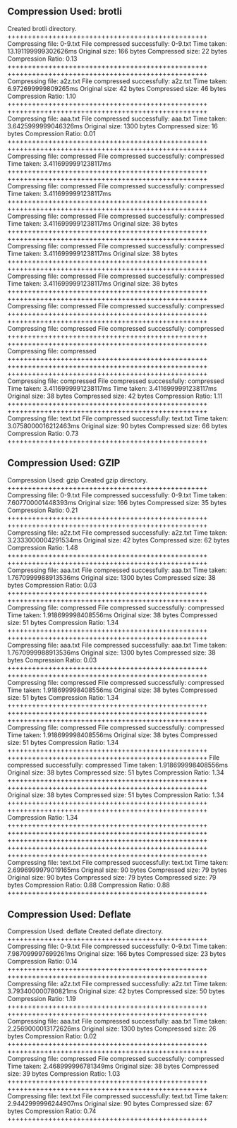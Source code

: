  ## Compression Used:  brotli
Created brotli directory.
+++++++++++++++++++++++++++++++++++++++++++++++++
Compressing file: 0-9.txt
File compressed successfully: 0-9.txt
Time taken: 13.191199999302626ms
Original size: 166 bytes
Compressed size: 22 bytes
Compression Ratio: 0.13
+++++++++++++++++++++++++++++++++++++++++++++++++
+++++++++++++++++++++++++++++++++++++++++++++++++
Compressing file: a2z.txt
File compressed successfully: a2z.txt
Time taken: 6.972699999809265ms
Original size: 42 bytes
Compressed size: 46 bytes
Compression Ratio: 1.10
+++++++++++++++++++++++++++++++++++++++++++++++++
+++++++++++++++++++++++++++++++++++++++++++++++++
Compressing file: aaa.txt
File compressed successfully: aaa.txt
Time taken: 3.6425999999046326ms
Original size: 1300 bytes
Compressed size: 16 bytes
Compression Ratio: 0.01
+++++++++++++++++++++++++++++++++++++++++++++++++
+++++++++++++++++++++++++++++++++++++++++++++++++
Compressing file: compressed
File compressed successfully: compressed
Time taken: 3.4116999991238117ms
+++++++++++++++++++++++++++++++++++++++++++++++++
+++++++++++++++++++++++++++++++++++++++++++++++++
Compressing file: compressed
File compressed successfully: compressed
Time taken: 3.4116999991238117ms
+++++++++++++++++++++++++++++++++++++++++++++++++
+++++++++++++++++++++++++++++++++++++++++++++++++
Compressing file: compressed
File compressed successfully: compressed
Time taken: 3.4116999991238117ms
Original size: 38 bytes
+++++++++++++++++++++++++++++++++++++++++++++++++
+++++++++++++++++++++++++++++++++++++++++++++++++
Compressing file: compressed
File compressed successfully: compressed
Time taken: 3.4116999991238117ms
Original size: 38 bytes
+++++++++++++++++++++++++++++++++++++++++++++++++
+++++++++++++++++++++++++++++++++++++++++++++++++
Compressing file: compressed
File compressed successfully: compressed
Time taken: 3.4116999991238117ms
Original size: 38 bytes
+++++++++++++++++++++++++++++++++++++++++++++++++
+++++++++++++++++++++++++++++++++++++++++++++++++
Compressing file: compressed
File compressed successfully: compressed
+++++++++++++++++++++++++++++++++++++++++++++++++
+++++++++++++++++++++++++++++++++++++++++++++++++
Compressing file: compressed
File compressed successfully: compressed
+++++++++++++++++++++++++++++++++++++++++++++++++
+++++++++++++++++++++++++++++++++++++++++++++++++
Compressing file: compressed
+++++++++++++++++++++++++++++++++++++++++++++++++
+++++++++++++++++++++++++++++++++++++++++++++++++
+++++++++++++++++++++++++++++++++++++++++++++++++
Compressing file: compressed
File compressed successfully: compressed
Time taken: 3.4116999991238117ms
Time taken: 3.4116999991238117ms
Original size: 38 bytes
Compressed size: 42 bytes
Compression Ratio: 1.11
+++++++++++++++++++++++++++++++++++++++++++++++++
+++++++++++++++++++++++++++++++++++++++++++++++++
Compressing file: text.txt
File compressed successfully: text.txt
Time taken: 3.0758000016212463ms
Original size: 90 bytes
Compressed size: 66 bytes
Compression Ratio: 0.73
+++++++++++++++++++++++++++++++++++++++++++++++++

## Compression Used: GZIP
Compression Used:  gzip
Created gzip directory.
+++++++++++++++++++++++++++++++++++++++++++++++++
Compressing file: 0-9.txt
File compressed successfully: 0-9.txt
Time taken: 7.607700001448393ms
Original size: 166 bytes
Compressed size: 35 bytes
Compression Ratio: 0.21
+++++++++++++++++++++++++++++++++++++++++++++++++
+++++++++++++++++++++++++++++++++++++++++++++++++
Compressing file: a2z.txt
File compressed successfully: a2z.txt
Time taken: 3.2333000004291534ms
Original size: 42 bytes
Compressed size: 62 bytes
Compression Ratio: 1.48
+++++++++++++++++++++++++++++++++++++++++++++++++
+++++++++++++++++++++++++++++++++++++++++++++++++
Compressing file: aaa.txt
File compressed successfully: aaa.txt
Time taken: 1.7670999988913536ms
Original size: 1300 bytes
Compressed size: 38 bytes
Compression Ratio: 0.03
+++++++++++++++++++++++++++++++++++++++++++++++++
+++++++++++++++++++++++++++++++++++++++++++++++++
Compressing file: compressed
File compressed successfully: compressed
Time taken: 1.918699998408556ms
Original size: 38 bytes
Compressed size: 51 bytes
Compression Ratio: 1.34
+++++++++++++++++++++++++++++++++++++++++++++++++
+++++++++++++++++++++++++++++++++++++++++++++++++
Compressing file: aaa.txt
File compressed successfully: aaa.txt
Time taken: 1.7670999988913536ms
Original size: 1300 bytes
Compressed size: 38 bytes
Compression Ratio: 0.03
+++++++++++++++++++++++++++++++++++++++++++++++++
+++++++++++++++++++++++++++++++++++++++++++++++++
Compressing file: compressed
File compressed successfully: compressed
Time taken: 1.918699998408556ms
Original size: 38 bytes
Compressed size: 51 bytes
Compression Ratio: 1.34
+++++++++++++++++++++++++++++++++++++++++++++++++
+++++++++++++++++++++++++++++++++++++++++++++++++
+++++++++++++++++++++++++++++++++++++++++++++++++
Compressing file: compressed
File compressed successfully: compressed
Time taken: 1.918699998408556ms
Original size: 38 bytes
Compressed size: 51 bytes
Compression Ratio: 1.34
+++++++++++++++++++++++++++++++++++++++++++++++++
+++++++++++++++++++++++++++++++++++++++++++++++++
File compressed successfully: compressed
Time taken: 1.918699998408556ms
Original size: 38 bytes
Compressed size: 51 bytes
Compression Ratio: 1.34
+++++++++++++++++++++++++++++++++++++++++++++++++
+++++++++++++++++++++++++++++++++++++++++++++++++
Original size: 38 bytes
Compressed size: 51 bytes
Compression Ratio: 1.34
+++++++++++++++++++++++++++++++++++++++++++++++++
+++++++++++++++++++++++++++++++++++++++++++++++++
Compression Ratio: 1.34
+++++++++++++++++++++++++++++++++++++++++++++++++
+++++++++++++++++++++++++++++++++++++++++++++++++
+++++++++++++++++++++++++++++++++++++++++++++++++
+++++++++++++++++++++++++++++++++++++++++++++++++
+++++++++++++++++++++++++++++++++++++++++++++++++
Compressing file: text.txt
File compressed successfully: text.txt
Time taken: 2.6996999979019165ms
Original size: 90 bytes
Compressed size: 79 bytes
Original size: 90 bytes
Compressed size: 79 bytes
Compressed size: 79 bytes
Compression Ratio: 0.88
Compression Ratio: 0.88
+++++++++++++++++++++++++++++++++++++++++++++++++

## Compression Used: Deflate
Compression Used:  deflate
Created deflate directory.
+++++++++++++++++++++++++++++++++++++++++++++++++
Compressing file: 0-9.txt
File compressed successfully: 0-9.txt
Time taken: 7.987099997699261ms
Original size: 166 bytes
Compressed size: 23 bytes
Compression Ratio: 0.14
+++++++++++++++++++++++++++++++++++++++++++++++++
+++++++++++++++++++++++++++++++++++++++++++++++++
Compressing file: a2z.txt
File compressed successfully: a2z.txt
Time taken: 3.793400000780821ms
Original size: 42 bytes
Compressed size: 50 bytes
Compression Ratio: 1.19
+++++++++++++++++++++++++++++++++++++++++++++++++
+++++++++++++++++++++++++++++++++++++++++++++++++
Compressing file: aaa.txt
File compressed successfully: aaa.txt
Time taken: 2.2569000013172626ms
Original size: 1300 bytes
Compressed size: 26 bytes
Compression Ratio: 0.02
+++++++++++++++++++++++++++++++++++++++++++++++++
+++++++++++++++++++++++++++++++++++++++++++++++++
Compressing file: compressed
File compressed successfully: compressed
Time taken: 2.468999996781349ms
Original size: 38 bytes
Compressed size: 39 bytes
Compression Ratio: 1.03
+++++++++++++++++++++++++++++++++++++++++++++++++
+++++++++++++++++++++++++++++++++++++++++++++++++
Compressing file: text.txt
File compressed successfully: text.txt
Time taken: 2.9442999996244907ms
Original size: 90 bytes
Compressed size: 67 bytes
Compression Ratio: 0.74
+++++++++++++++++++++++++++++++++++++++++++++++++
